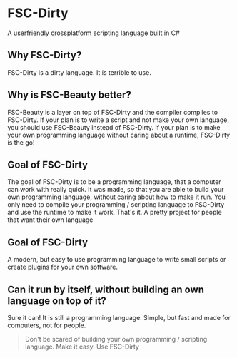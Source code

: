 # FSC-Dirty
A userfriendly crossplatform scripting language built in C#

## Why FSC-Dirty?
FSC-Dirty is a dirty language. It is terrible to use.

## Why is FSC-Beauty better?
FSC-Beauty is a layer on top of FSC-Dirty and the compiler compiles to FSC-Dirty. If your plan is to write a script and not make your own language, you should use FSC-Beauty instead of FSC-Dirty. If your plan is to make your own programming language without caring about a runtime, FSC-Dirty is the go!

## Goal of FSC-Dirty
The goal of FSC-Dirty is to be a programming language, that a computer can work with really quick. It was made, so that you are able to build your own programming language, without caring about how to make it run.
You only need to compile your programming / scripting language to FSC-Dirty and use the runtime to make it work.
That's it. A pretty project for people that want their own language

## Goal of FSC-Dirty
A modern, but easy to use programming language to write small scripts or create plugins for your own software.

## Can it run by itself, without building an own language on top of it?
Sure it can! It is still a programming language. Simple, but fast and made for computers, not for people.

> Don't be scared of building your own programming / scripting language. Make it easy. Use FSC-Dirty
